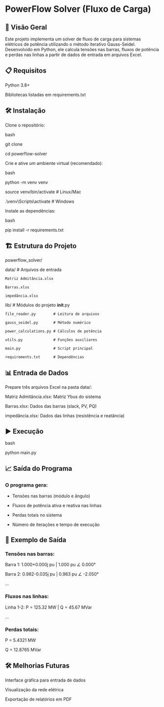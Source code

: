 # PowerFlow Solver (Fluxo de Carga)
## 📌 Visão Geral
Este projeto implementa um solver de fluxo de carga para sistemas elétricos de potência utilizando o método iterativo Gauss-Seidel. Desenvolvido em Python, ele calcula tensões nas barras, fluxos de potência e perdas nas linhas a partir de dados de entrada em arquivos Excel.

## 📋 Requisitos
Python 3.8+

Bibliotecas listadas em requirements.txt

## 🛠 Instalação
Clone o repositório:

bash

git clone 

cd powerflow-solver

Crie e ative um ambiente virtual (recomendado):

bash

python -m venv venv

source venv/bin/activate  # Linux/Mac

.\venv\Scripts\activate  # Windows

Instale as dependências:

bash

pip install -r requirements.txt

## 🏗 Estrutura do Projeto
powerflow_solver/

data/   # Arquivos de entrada

    Matriz Admitância.xlsx

    Barras.xlsx

    impedância.xlsx

lib/                      # Módulos do projeto
    __init__.py

    file_reader.py        # Leitura de arquivos

    gauss_seidel.py       # Método numérico
    
    power_calculations.py # Cálculos de potência

    utils.py              # Funções auxiliares

    main.py               # Script principal

    requirements.txt      # Dependências

## 📊 Entrada de Dados
Prepare três arquivos Excel na pasta data/:

Matriz Admitância.xlsx: Matriz Ybus do sistema

Barras.xlsx: Dados das barras (slack, PV, PQ)

impedância.xlsx: Dados das linhas (resistência e reatância)

## ▶️ Execução

bash

python main.py

## 📈 Saída do Programa

### O programa gera:

- Tensões nas barras (módulo e ângulo)

- Fluxos de potência ativa e reativa nas linhas

- Perdas totais no sistema

- Número de iterações e tempo de execução

## 🧪 Exemplo de Saída
### Tensões nas barras:

Barra 1: 1.000+0.000j pu | 1.000 pu ∠ 0.000°

Barra 2: 0.982-0.035j pu | 0.983 pu ∠ -2.050°

...

### Fluxos nas linhas:

Linha 1-2: P = 125.32 MW | Q = 45.67 MVar

...

### Perdas totais:

P = 5.4321 MW

Q = 12.8765 MVar

## 🛠 Melhorias Futuras

Interface gráfica para entrada de dados

Visualização da rede elétrica

Exportação de relatórios em PDF